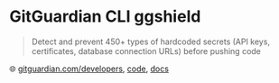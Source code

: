 # GitGuardian CLI ggshield

> Detect and prevent 450+ types of hardcoded secrets (API keys, certificates, database connection URLs) before pushing code

🌐 [gitguardian.com/developers](https://www.gitguardian.com/developers), [code](https://github.com/GitGuardian/ggshield), [docs](https://docs.gitguardian.com/ggshield-docs/home)
